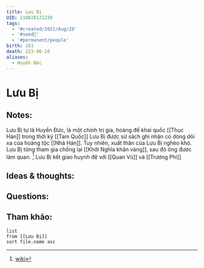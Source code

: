 ```yaml
---
title: Lưu Bị
UID: 210828121239
tags:
  - '#created/2021/Aug/28'
  - '#seed🥜'
  - '#permanent/people'
birth: 161
death: 223-06-10
aliases:
  - Huyền Đức
---
```

# Lưu Bị

## Notes:
Lưu Bị tự là Huyền Đức, là một chính trị gia, hoàng đế khai quốc [[Thục Hán]] trong thời kỳ [[Tam Quốc]]
Lưu Bị được sử sách ghi nhận có dòng dõi xa của hoàng tộc [[Nhà Hán]]. Tuy nhiên, xuất thân của Lưu Bị nghèo khó.
Lựu Bị từng tham gia chống lại [[Khởi Nghĩa khăn vàng]], sau đó ông được làm quan. [^1]
Lưu Bị kết giao huynh đệ với [[Quan Vũ]] và [[Trương Phi]]

## Ideas & thoughts:

## Questions:


## Tham khảo:
```dataview
list
from [[Lưu Bị]]
sort file.name asc
```
[^1]: [wiki](https://vi.wikipedia.org/wiki/L%C6%B0u_B%E1%BB%8B)